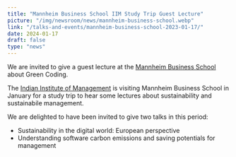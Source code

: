 ```yaml
---
title: "Mannheim Business School IIM Study Trip Guest Lecture"
picture: "/img/newsroom/news/mannheim-business-school.webp"
link: "/talks-and-events/mannheim-business-school-2023-01-17/"
date: 2024-01-17
draft: false
type: "news"
---
```


We are invited to give a guest lecture at the [Mannheim Business School](https://www.mannheim-business-school.com/de/) about Green Coding.

The [Indian Institute of Management](https://www.linkedin.com/company/indian-institute-of-management-lucknow/) is visiting Mannheim Business School in January for 
a study trip to hear some lectures about sustainability and sustainabile management.

 We are delighted to have been invited to give two talks in this period:

- Sustainability in the digital world: European perspective
- Understanding software carbon emissions and saving potentials for management